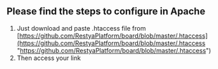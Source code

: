 ## Please find the steps to configure in Apache


1.  Just download and paste .htaccess file from [https://github.com/RestyaPlatform/board/blob/master/.htaccess](https://github.com/RestyaPlatform/board/blob/master/.htaccess "https://github.com/RestyaPlatform/board/blob/master/.htaccess")
2.  Then access your link